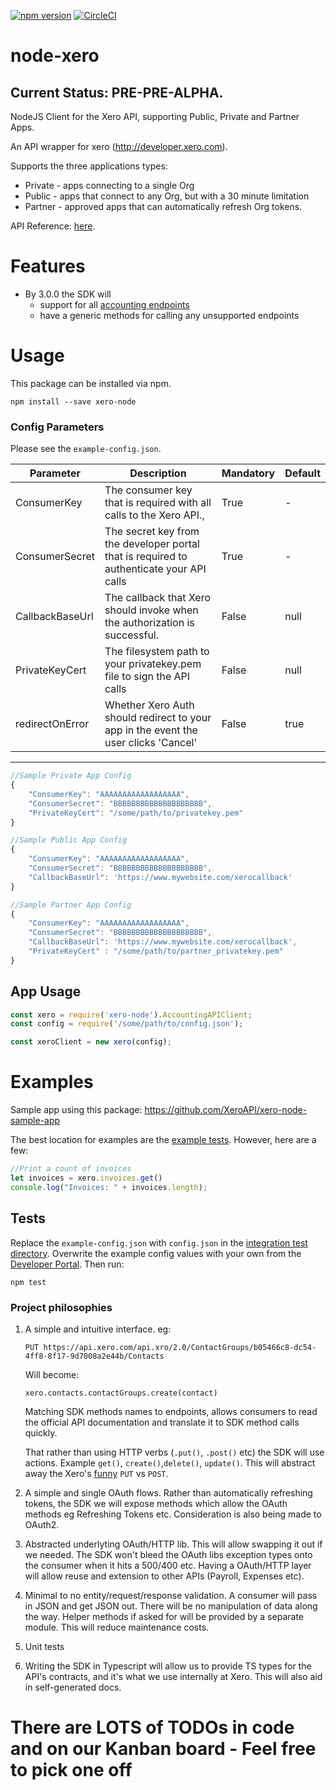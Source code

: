 [![npm version](https://badge.fury.io/js/xero-node.svg)](https://badge.fury.io/js/xero-node)
[![CircleCI](https://circleci.com/gh/philals/xero-node-v3/tree/master.svg?style=svg&circle-token=0a866212b40b6ecaa44f2f4fe98401b536a44038)](https://circleci.com/gh/philals/xero-node-v3/tree/master)

# node-xero
## Current Status: PRE-PRE-ALPHA.

NodeJS Client for the Xero API, supporting Public, Private and Partner Apps.


An API wrapper for xero (http://developer.xero.com).

Supports the three applications types:

* Private - apps connecting to a single Org
* Public - apps that connect to any Org, but with a 30 minute limitation
* Partner - approved apps that can automatically refresh Org tokens.

API Reference: [here](https://philals.github.io/xero-node-v3/).

# Features

- By 3.0.0 the SDK will
	- support for all [accounting endpoints]('https://developer.xero.com/documentation/api/api-overview')
	- have a generic methods for calling any unsupported endpoints

# Usage

This package can be installed via npm.

`npm install --save xero-node`

### Config Parameters

Please see the `example-config.json`.

| Parameter            | Description                                                                              | Mandatory | Default |
|----------------------|------------------------------------------------------------------------------------------|-----------|---------|
| ConsumerKey          | The consumer key that is required with all calls to the Xero API.,                       | True      | - |
| ConsumerSecret       | The secret key from the developer portal that is required to authenticate your API calls | True      | - |
| CallbackBaseUrl | The callback that Xero should invoke when the authorization is successful.               	  | False     | null |
| PrivateKeyCert       | The filesystem path to your privatekey.pem file to sign the API calls                    | False     | null |
| redirectOnError      | Whether Xero Auth should redirect to your app in the event the user clicks 'Cancel'      | False     | true |
---

```javascript
//Sample Private App Config
{
    "ConsumerKey": "AAAAAAAAAAAAAAAAAA",
    "ConsumerSecret": "BBBBBBBBBBBBBBBBBBBB",
    "PrivateKeyCert": "/some/path/to/privatekey.pem"
}

//Sample Public App Config
{
    "ConsumerKey": "AAAAAAAAAAAAAAAAAA",
    "ConsumerSecret": "BBBBBBBBBBBBBBBBBBBB",
    "CallbackBaseUrl": 'https://www.mywebsite.com/xerocallback'
}

//Sample Partner App Config
{
    "ConsumerKey": "AAAAAAAAAAAAAAAAAA",
    "ConsumerSecret": "BBBBBBBBBBBBBBBBBBBB",
    "CallbackBaseUrl": 'https://www.mywebsite.com/xerocallback',
    "PrivateKeyCert" : "/some/path/to/partner_privatekey.pem"
}
```

## App Usage

```javascript
const xero = require('xero-node').AccountingAPIClient;
const config = require('/some/path/to/config.json');

const xeroClient = new xero(config);
```

Examples
========

Sample app using this package: https://github.com/XeroAPI/xero-node-sample-app

The best location for examples are the [example tests](https://github.com/philals/xero-node-v3/tree/master/src/__tests__/integration). However, here are a few:

```javascript
//Print a count of invoices
let invoices = xero.invoices.get()
console.log("Invoices: " + invoices.length);
```

## Tests

Replace the `example-config.json` with `config.json` in the [integration test directory](https://github.com/philals/xero-node-v3/tree/master/src/__tests__/integration). Overwrite the example config values with your own from the [Developer Portal]('https://developer.xero.com/myapps'). Then run:

`npm test`

### Project philosophies

1. A simple and intuitive interface.
   eg:

    `PUT https://api.xero.com/api.xro/2.0/ContactGroups/b05466c8-dc54-4ff8-8f17-9d7008a2e44b/Contacts`

    Will become:

    `xero.contacts.contactGroups.create(contact)`

    Matching SDK methods names to endpoints, allows consumers to read the official API documentation and translate it to SDK method calls quickly.

    That rather than using HTTP verbs (`.put()`, `.post()` etc) the SDK will use actions. Example `get()`, `create()`,`delete()`, `update()`. This will abstract away the Xero's [funny](https://developer.xero.com/documentation/api/requests-and-responses) `PUT` vs `POST`.

2. A simple and single OAuth flows. Rather than automatically refreshing tokens, the SDK we will expose methods which allow the OAuth methods eg Refreshing Tokens etc. Consideration is also being made to OAuth2.

3. Abstracted underlyting OAuth/HTTP lib. This will allow swapping it out if we needed. The SDK won't bleed the OAuth libs exception types onto the consumer when it hits a 500/400 etc. Having a OAuth/HTTP layer will allow reuse and extension to other APIs (Payroll, Expenses etc).

5. Minimal to no entity/request/response validation. A consumer will pass in JSON and get JSON out. There will be no manipulation of data along the way. Helper methods if asked for will be provided by a separate module. This will reduce maintenance costs.

4. Unit tests

5. Writing the SDK in Typescript will allow us to provide TS types for the API's contracts, and it's what we use internally at Xero. This will also aid in self-generated docs.

# There are LOTS of TODOs in code and on our Kanban board - Feel free to pick one off
